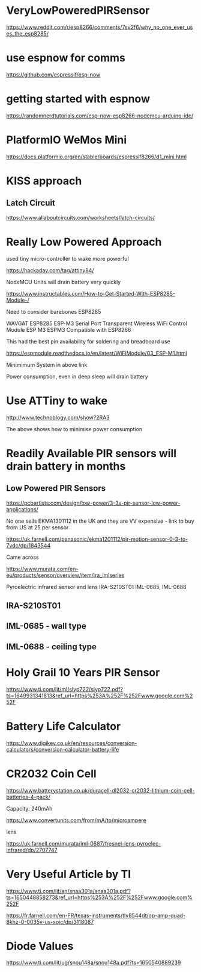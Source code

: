 # VeryLowPoweredPIRSensor

https://www.reddit.com/r/esp8266/comments/7sv2f6/why_no_one_ever_uses_the_esp8285/

# use espnow for comms

https://github.com/espressif/esp-now

# getting started with espnow

https://randomnerdtutorials.com/esp-now-esp8266-nodemcu-arduino-ide/

# PlatformIO WeMos Mini

https://docs.platformio.org/en/stable/boards/espressif8266/d1_mini.html

# KISS approach

## Latch Circuit

https://www.allaboutcircuits.com/worksheets/latch-circuits/

# Really Low Powered Approach

used tiny micro-controller to wake more powerful

https://hackaday.com/tag/attiny84/

NodeMCU Units will drain battery very quickly

https://www.instructables.com/How-to-Get-Started-With-ESP8285-Module-/

Need to consider barebones ESP8285

WAVGAT ESP8285 ESP-M3 Serial Port Transparent Wireless WiFi Control Module ESP M3 ESPM3 Compatible with ESP8266

This had the best pin availability for soldering and breadboard use

https://espmodule.readthedocs.io/en/latest/WiFiModule/03_ESP-M1.html

Minimimum System in above link

Power consumption, even in deep sleep will drain battery

# Use ATTiny to wake

http://www.technoblogy.com/show?2RA3

The above shows how to minimise power consumption

# Readily Available PIR sensors will drain battery in months

## Low Powered PIR Sensors

https://pcbartists.com/design/low-power/3-3v-pir-sensor-low-power-applications/

No one sells EKMA1301112 in the UK and they are VV expensive - link to buy from US at 25 per sensor

https://uk.farnell.com/panasonic/ekma1201112/pir-motion-sensor-0-3-to-7vdc/dp/1843544

Came across

https://www.murata.com/en-eu/products/sensor/overview/item/ira_imlseries

Pyroelectric infrared sensor and lens IRA-S210ST01 IML-0685, IML-0688

## IRA-S210ST01

## IML-0685 - wall type

## IML-0688 - ceiling type

# Holy Grail 10 Years PIR Sensor

https://www.ti.com/lit/ml/slyp722/slyp722.pdf?ts=1649931341813&ref_url=https%253A%252F%252Fwww.google.com%252F

# Battery Life Calculator

https://www.digikey.co.uk/en/resources/conversion-calculators/conversion-calculator-battery-life

# CR2032 Coin Cell

https://www.batterystation.co.uk/duracell-dl2032-cr2032-lithium-coin-cell-batteries-4-pack/

Capacity: 240mAh

https://www.convertunits.com/from/mA/to/microampere

lens 

https://uk.farnell.com/murata/iml-0687/fresnel-lens-pyroelec-infrared/dp/2707747

# Very Useful Article by TI

https://www.ti.com/lit/an/snaa301a/snaa301a.pdf?ts=1650448858273&ref_url=https%253A%252F%252Fwww.google.com%252F

https://fr.farnell.com/en-FR/texas-instruments/tlv8544dt/op-amp-quad-8khz-0-0035v-us-soic/dp/3118087

# Diode Values

https://www.ti.com/lit/ug/snou148a/snou148a.pdf?ts=1650540889239

